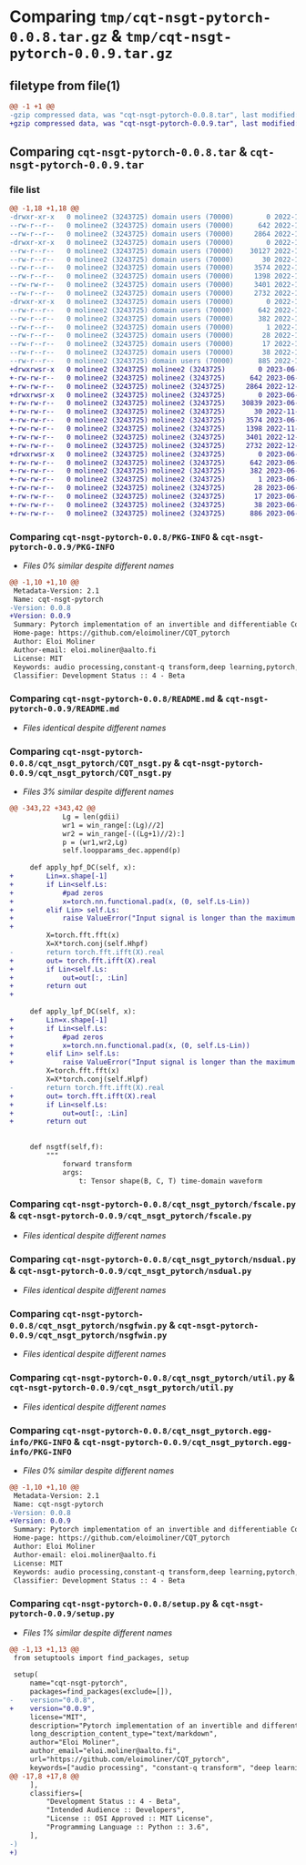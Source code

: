 # Comparing `tmp/cqt-nsgt-pytorch-0.0.8.tar.gz` & `tmp/cqt-nsgt-pytorch-0.0.9.tar.gz`

## filetype from file(1)

```diff
@@ -1 +1 @@
-gzip compressed data, was "cqt-nsgt-pytorch-0.0.8.tar", last modified: Wed Dec 28 15:26:54 2022, max compression
+gzip compressed data, was "cqt-nsgt-pytorch-0.0.9.tar", last modified: Tue Jun 20 17:42:24 2023, max compression
```

## Comparing `cqt-nsgt-pytorch-0.0.8.tar` & `cqt-nsgt-pytorch-0.0.9.tar`

### file list

```diff
@@ -1,18 +1,18 @@
-drwxr-xr-x   0 molinee2 (3243725) domain users (70000)        0 2022-12-28 15:26:54.297296 cqt-nsgt-pytorch-0.0.8/
--rw-r--r--   0 molinee2 (3243725) domain users (70000)      642 2022-12-28 15:26:54.297296 cqt-nsgt-pytorch-0.0.8/PKG-INFO
--rw-r--r--   0 molinee2 (3243725) domain users (70000)     2864 2022-12-02 19:26:42.000000 cqt-nsgt-pytorch-0.0.8/README.md
-drwxr-xr-x   0 molinee2 (3243725) domain users (70000)        0 2022-12-28 15:26:54.297296 cqt-nsgt-pytorch-0.0.8/cqt_nsgt_pytorch/
--rw-r--r--   0 molinee2 (3243725) domain users (70000)    30127 2022-12-28 15:25:02.000000 cqt-nsgt-pytorch-0.0.8/cqt_nsgt_pytorch/CQT_nsgt.py
--rw-r--r--   0 molinee2 (3243725) domain users (70000)       30 2022-11-23 22:06:57.000000 cqt-nsgt-pytorch-0.0.8/cqt_nsgt_pytorch/__init__.py
--rw-r--r--   0 molinee2 (3243725) domain users (70000)     3574 2022-12-16 17:33:53.000000 cqt-nsgt-pytorch-0.0.8/cqt_nsgt_pytorch/fscale.py
--rw-r--r--   0 molinee2 (3243725) domain users (70000)     1398 2022-11-23 19:16:12.000000 cqt-nsgt-pytorch-0.0.8/cqt_nsgt_pytorch/nsdual.py
--rw-rw-r--   0 molinee2 (3243725) domain users (70000)     3401 2022-12-02 18:42:47.000000 cqt-nsgt-pytorch-0.0.8/cqt_nsgt_pytorch/nsgfwin.py
--rw-r--r--   0 molinee2 (3243725) domain users (70000)     2732 2022-12-02 19:23:18.000000 cqt-nsgt-pytorch-0.0.8/cqt_nsgt_pytorch/util.py
-drwxr-xr-x   0 molinee2 (3243725) domain users (70000)        0 2022-12-28 15:26:54.297296 cqt-nsgt-pytorch-0.0.8/cqt_nsgt_pytorch.egg-info/
--rw-r--r--   0 molinee2 (3243725) domain users (70000)      642 2022-12-28 15:26:54.000000 cqt-nsgt-pytorch-0.0.8/cqt_nsgt_pytorch.egg-info/PKG-INFO
--rw-r--r--   0 molinee2 (3243725) domain users (70000)      382 2022-12-28 15:26:54.000000 cqt-nsgt-pytorch-0.0.8/cqt_nsgt_pytorch.egg-info/SOURCES.txt
--rw-r--r--   0 molinee2 (3243725) domain users (70000)        1 2022-12-28 15:26:54.000000 cqt-nsgt-pytorch-0.0.8/cqt_nsgt_pytorch.egg-info/dependency_links.txt
--rw-r--r--   0 molinee2 (3243725) domain users (70000)       28 2022-12-28 15:26:54.000000 cqt-nsgt-pytorch-0.0.8/cqt_nsgt_pytorch.egg-info/requires.txt
--rw-r--r--   0 molinee2 (3243725) domain users (70000)       17 2022-12-28 15:26:54.000000 cqt-nsgt-pytorch-0.0.8/cqt_nsgt_pytorch.egg-info/top_level.txt
--rw-r--r--   0 molinee2 (3243725) domain users (70000)       38 2022-12-28 15:26:54.297296 cqt-nsgt-pytorch-0.0.8/setup.cfg
--rw-r--r--   0 molinee2 (3243725) domain users (70000)      885 2022-12-28 15:26:18.000000 cqt-nsgt-pytorch-0.0.8/setup.py
+drwxrwsr-x   0 molinee2 (3243725) molinee2 (3243725)        0 2023-06-20 17:42:24.000000 cqt-nsgt-pytorch-0.0.9/
+-rw-rw-r--   0 molinee2 (3243725) molinee2 (3243725)      642 2023-06-20 17:42:24.000000 cqt-nsgt-pytorch-0.0.9/PKG-INFO
+-rw-rw-r--   0 molinee2 (3243725) molinee2 (3243725)     2864 2022-12-02 23:13:48.000000 cqt-nsgt-pytorch-0.0.9/README.md
+drwxrwsr-x   0 molinee2 (3243725) molinee2 (3243725)        0 2023-06-20 17:42:24.000000 cqt-nsgt-pytorch-0.0.9/cqt_nsgt_pytorch/
+-rw-rw-r--   0 molinee2 (3243725) molinee2 (3243725)    30839 2023-06-20 17:29:25.000000 cqt-nsgt-pytorch-0.0.9/cqt_nsgt_pytorch/CQT_nsgt.py
+-rw-rw-r--   0 molinee2 (3243725) molinee2 (3243725)       30 2022-11-24 16:28:43.000000 cqt-nsgt-pytorch-0.0.9/cqt_nsgt_pytorch/__init__.py
+-rw-rw-r--   0 molinee2 (3243725) molinee2 (3243725)     3574 2023-06-20 17:25:48.000000 cqt-nsgt-pytorch-0.0.9/cqt_nsgt_pytorch/fscale.py
+-rw-rw-r--   0 molinee2 (3243725) molinee2 (3243725)     1398 2022-11-24 16:28:43.000000 cqt-nsgt-pytorch-0.0.9/cqt_nsgt_pytorch/nsdual.py
+-rw-rw-r--   0 molinee2 (3243725) molinee2 (3243725)     3401 2022-12-02 23:13:48.000000 cqt-nsgt-pytorch-0.0.9/cqt_nsgt_pytorch/nsgfwin.py
+-rw-rw-r--   0 molinee2 (3243725) molinee2 (3243725)     2732 2022-12-02 23:13:48.000000 cqt-nsgt-pytorch-0.0.9/cqt_nsgt_pytorch/util.py
+drwxrwsr-x   0 molinee2 (3243725) molinee2 (3243725)        0 2023-06-20 17:42:24.000000 cqt-nsgt-pytorch-0.0.9/cqt_nsgt_pytorch.egg-info/
+-rw-rw-r--   0 molinee2 (3243725) molinee2 (3243725)      642 2023-06-20 17:42:24.000000 cqt-nsgt-pytorch-0.0.9/cqt_nsgt_pytorch.egg-info/PKG-INFO
+-rw-rw-r--   0 molinee2 (3243725) molinee2 (3243725)      382 2023-06-20 17:42:24.000000 cqt-nsgt-pytorch-0.0.9/cqt_nsgt_pytorch.egg-info/SOURCES.txt
+-rw-rw-r--   0 molinee2 (3243725) molinee2 (3243725)        1 2023-06-20 17:42:24.000000 cqt-nsgt-pytorch-0.0.9/cqt_nsgt_pytorch.egg-info/dependency_links.txt
+-rw-rw-r--   0 molinee2 (3243725) molinee2 (3243725)       28 2023-06-20 17:42:24.000000 cqt-nsgt-pytorch-0.0.9/cqt_nsgt_pytorch.egg-info/requires.txt
+-rw-rw-r--   0 molinee2 (3243725) molinee2 (3243725)       17 2023-06-20 17:42:24.000000 cqt-nsgt-pytorch-0.0.9/cqt_nsgt_pytorch.egg-info/top_level.txt
+-rw-rw-r--   0 molinee2 (3243725) molinee2 (3243725)       38 2023-06-20 17:42:24.000000 cqt-nsgt-pytorch-0.0.9/setup.cfg
+-rw-rw-r--   0 molinee2 (3243725) molinee2 (3243725)      886 2023-06-20 17:31:48.000000 cqt-nsgt-pytorch-0.0.9/setup.py
```

### Comparing `cqt-nsgt-pytorch-0.0.8/PKG-INFO` & `cqt-nsgt-pytorch-0.0.9/PKG-INFO`

 * *Files 0% similar despite different names*

```diff
@@ -1,10 +1,10 @@
 Metadata-Version: 2.1
 Name: cqt-nsgt-pytorch
-Version: 0.0.8
+Version: 0.0.9
 Summary: Pytorch implementation of an invertible and differentiable Constant-Q Transform based Non-stationary Gabor Transform (NSGT) for audio processing.
 Home-page: https://github.com/eloimoliner/CQT_pytorch
 Author: Eloi Moliner
 Author-email: eloi.moliner@aalto.fi
 License: MIT
 Keywords: audio processing,constant-q transform,deep learning,pytorch,nsgt
 Classifier: Development Status :: 4 - Beta
```

### Comparing `cqt-nsgt-pytorch-0.0.8/README.md` & `cqt-nsgt-pytorch-0.0.9/README.md`

 * *Files identical despite different names*

### Comparing `cqt-nsgt-pytorch-0.0.8/cqt_nsgt_pytorch/CQT_nsgt.py` & `cqt-nsgt-pytorch-0.0.9/cqt_nsgt_pytorch/CQT_nsgt.py`

 * *Files 3% similar despite different names*

```diff
@@ -343,22 +343,42 @@
             Lg = len(gdii)
             wr1 = win_range[:(Lg)//2]
             wr2 = win_range[-((Lg+1)//2):]
             p = (wr1,wr2,Lg)
             self.loopparams_dec.append(p)
 
     def apply_hpf_DC(self, x):
+        Lin=x.shape[-1]
+        if Lin<self.Ls:
+            #pad zeros
+            x=torch.nn.functional.pad(x, (0, self.Ls-Lin))
+        elif Lin> self.Ls:
+            raise ValueError("Input signal is longer than the maximum length. I could have patched it, but I didn't. sorry :(")
+
         X=torch.fft.fft(x)
         X=X*torch.conj(self.Hhpf)
-        return torch.fft.ifft(X).real
+        out= torch.fft.ifft(X).real
+        if Lin<self.Ls:
+            out=out[:, :Lin]
+        return out
+
 
     def apply_lpf_DC(self, x):
+        Lin=x.shape[-1]
+        if Lin<self.Ls:
+            #pad zeros
+            x=torch.nn.functional.pad(x, (0, self.Ls-Lin))
+        elif Lin> self.Ls:
+            raise ValueError("Input signal is longer than the maximum length. I could have patched it, but I didn't. sorry :(")
         X=torch.fft.fft(x)
         X=X*torch.conj(self.Hlpf)
-        return torch.fft.ifft(X).real
+        out= torch.fft.ifft(X).real
+        if Lin<self.Ls:
+            out=out[:, :Lin]
+        return out
 
 
     def nsgtf(self,f):
         """
             forward transform
             args:
                 t: Tensor shape(B, C, T) time-domain waveform
```

### Comparing `cqt-nsgt-pytorch-0.0.8/cqt_nsgt_pytorch/fscale.py` & `cqt-nsgt-pytorch-0.0.9/cqt_nsgt_pytorch/fscale.py`

 * *Files identical despite different names*

### Comparing `cqt-nsgt-pytorch-0.0.8/cqt_nsgt_pytorch/nsdual.py` & `cqt-nsgt-pytorch-0.0.9/cqt_nsgt_pytorch/nsdual.py`

 * *Files identical despite different names*

### Comparing `cqt-nsgt-pytorch-0.0.8/cqt_nsgt_pytorch/nsgfwin.py` & `cqt-nsgt-pytorch-0.0.9/cqt_nsgt_pytorch/nsgfwin.py`

 * *Files identical despite different names*

### Comparing `cqt-nsgt-pytorch-0.0.8/cqt_nsgt_pytorch/util.py` & `cqt-nsgt-pytorch-0.0.9/cqt_nsgt_pytorch/util.py`

 * *Files identical despite different names*

### Comparing `cqt-nsgt-pytorch-0.0.8/cqt_nsgt_pytorch.egg-info/PKG-INFO` & `cqt-nsgt-pytorch-0.0.9/cqt_nsgt_pytorch.egg-info/PKG-INFO`

 * *Files 0% similar despite different names*

```diff
@@ -1,10 +1,10 @@
 Metadata-Version: 2.1
 Name: cqt-nsgt-pytorch
-Version: 0.0.8
+Version: 0.0.9
 Summary: Pytorch implementation of an invertible and differentiable Constant-Q Transform based Non-stationary Gabor Transform (NSGT) for audio processing.
 Home-page: https://github.com/eloimoliner/CQT_pytorch
 Author: Eloi Moliner
 Author-email: eloi.moliner@aalto.fi
 License: MIT
 Keywords: audio processing,constant-q transform,deep learning,pytorch,nsgt
 Classifier: Development Status :: 4 - Beta
```

### Comparing `cqt-nsgt-pytorch-0.0.8/setup.py` & `cqt-nsgt-pytorch-0.0.9/setup.py`

 * *Files 1% similar despite different names*

```diff
@@ -1,13 +1,13 @@
 from setuptools import find_packages, setup
 
 setup(
     name="cqt-nsgt-pytorch",
     packages=find_packages(exclude=[]),
-    version="0.0.8",
+    version="0.0.9",
     license="MIT",
     description="Pytorch implementation of an invertible and differentiable Constant-Q Transform based Non-stationary Gabor Transform (NSGT) for audio processing.",
     long_description_content_type="text/markdown",
     author="Eloi Moliner",
     author_email="eloi.moliner@aalto.fi",
     url="https://github.com/eloimoliner/CQT_pytorch",
     keywords=["audio processing", "constant-q transform", "deep learning", "pytorch", "nsgt"],
@@ -17,8 +17,8 @@
     ],
     classifiers=[
         "Development Status :: 4 - Beta",
         "Intended Audience :: Developers",
         "License :: OSI Approved :: MIT License",
         "Programming Language :: Python :: 3.6",
     ],
-)
+)
```

